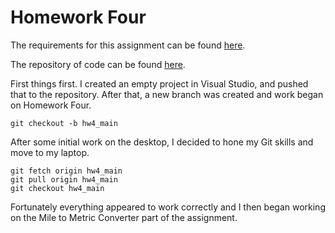 # Homework Four

The requirements for this assignment can be found [here](http://www.wou.edu/~morses/classes/cs46x/assignments/HW4_1819.html).

The repository of code can be found [here](https://github.com/avisuano/CS460/tree/master/HW4).

First things first. I created an empty project in Visual Studio, and pushed that to the repository. After that, a new branch was created and work began on Homework Four.

```git
git checkout -b hw4_main
```
After some initial work on the desktop, I decided to hone my Git skills and move to my laptop.

```git
git fetch origin hw4_main
git pull origin hw4_main
git checkout hw4_main
```

Fortunately everything appeared to work correctly and I then began working on the Mile to Metric Converter part of the assignment.
